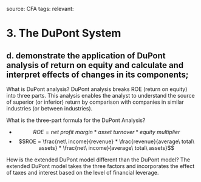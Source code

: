 source: CFA
tags: 
relevant: 

# 3. The DuPont System

## d. demonstrate the application of DuPont analysis of return on equity and calculate and interpret effects of changes in its components;

What is DuPont analysis?
DuPont analysis breaks ROE (return on equity) into three parts. This analysis enables the analyst to understand the source of superior (or inferior) return by comparison with companies in similar industries (or between industries).

What is the three-part formula for the DuPont Analysis?
- $$ROE = net\ profit\ margin * asset\ turnover * equity\ multiplier$$
- $$ROE = \frac{net\ income}{revenue} * \frac{revenue}{average\ total\ assets} * \frac{net\ income}{average\ total\ assets}$$

How is the extended DuPont model different than the DuPont model?
The extended DuPont model takes the three factors and incorporates the effect of taxes and interest based on the level of financial leverage.

